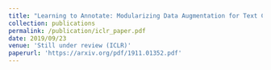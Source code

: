 ```yaml
---
title: "Learning to Annotate: Modularizing Data Augmentation for Text Classifiers with Natural Language Explanations"
collection: publications
permalink: /publication/iclr_paper.pdf
date: 2019/09/23
venue: 'Still under review (ICLR)'
paperurl: 'https://arxiv.org/pdf/1911.01352.pdf'
---
```

